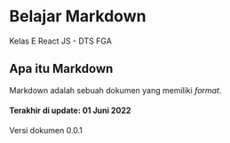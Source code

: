 # Belajar Markdown
Kelas E React JS - DTS FGA

## Apa itu Markdown
Markdown adalah sebuah dokumen yang memiliki _format_.


#### Terakhir di update: 01 Juni 2022
Versi dokumen 0.0.1
